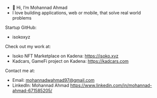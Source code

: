 - 👋 Hi, I’m Mohannad Ahmad
- I love building applications, web or mobile, that solve real world problems

Startup GitHub:
- isokoxyz

Check out my work at:
- Isoko NFT Marketplace on Kadena: https://isoko.xyz
- Kadcars, GameFi project on Kadena: https://kadcars.com

Contact me at:
- Email: mohannadwahmad97@gmail.com
- LinkedIn: Mohannad Ahmad https://www.linkedin.com/in/mohannad-ahmad-671585205/

<!---
mohannadwahmad17/mohannadwahmad17 is a ✨ special ✨ repository because its `README.md` (this file) appears on your GitHub profile.
You can click the Preview link to take a look at your changes.
--->
